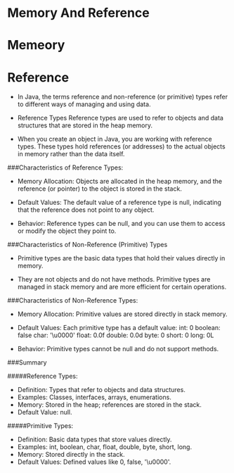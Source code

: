 # Memory And Reference

# Memeory



# Reference

   - In Java, the terms reference and non-reference (or primitive) types refer to different ways of managing and using data.
   
   
   
   - Reference Types
Reference types are used to refer to objects and data structures that are stored in the heap memory. 



  - When you create an object in Java, you are working with reference types. These types hold references (or addresses) to the actual objects in memory rather than the data itself.
  

###Characteristics of Reference Types:
  

  - Memory Allocation: Objects are allocated in the heap memory, and the reference (or pointer) to the object is stored in the stack.


- Default Values: The default value of a reference type is null, indicating that the reference does not point to any object.


- Behavior: Reference types can be null, and you can use them to access or modify the object they point to. 


###Characteristics of Non-Reference (Primitive) Types


- Primitive types are the basic data types that hold their values directly in memory. 


- They are not objects and do not have methods. Primitive types are managed in stack memory and are more efficient for certain operations.

###Characteristics of Non-Reference Types:

- Memory Allocation: Primitive values are stored directly in stack memory.


- Default Values: Each primitive type has a default value:
int: 0
boolean: false
char: '\u0000'
float: 0.0f
double: 0.0d
byte: 0
short: 0
long: 0L


- Behavior: Primitive types cannot be null and do not support methods.


###Summary

#####Reference Types:

- Definition: Types that refer to objects and data structures.
- Examples: Classes, interfaces, arrays, enumerations.
- Memory: Stored in the heap; references are stored in the stack.
- Default Value: null.


#####Primitive Types:

- Definition: Basic data types that store values directly.
- Examples: int, boolean, char, float, double, byte, short, long.
- Memory: Stored directly in the stack.
- Default Values: Defined values like 0, false, '\u0000'.